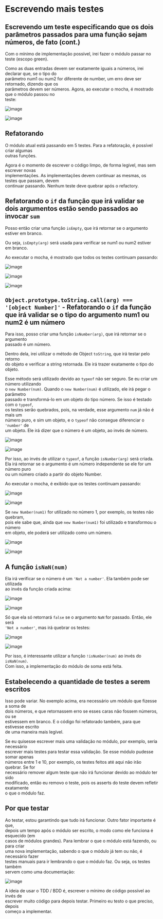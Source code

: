 # Escrevendo mais testes 

## Escrevendo um teste especificando que os dois parâmetros passados para uma função sejam números, de fato (cont.) 
Com o mínimo de implementação possível, irei fazer o módulo passar no teste (escopo green).  

Como as duas entradas devem ser exatamente iguais a números, irei declarar que, se o tipo do  
parâmetro num1 ou num2 for diferente de number, um erro deve ser retornado, dizendo que os  
parâmetros devem ser números. Agora, ao executar o mocha, é mostrado que o módulo passou no  
teste:  

![image](https://user-images.githubusercontent.com/29297788/33516938-09464d5e-d762-11e7-9a23-f00dde33367c.png)

![image](https://user-images.githubusercontent.com/29297788/33516943-123d9f70-d762-11e7-887c-aa98a43afb5f.png)

## Refatorando 
O módulo atual está passando em 5 testes. Para a refatoração, é possível criar algumas  
outras funções.  

Agora é o momento de escrever o código limpo, de forma legível, mas sem escrever novas  
implementações. As implementações devem continuar as mesmas, os testes que passam, devem  
continuar passando. Nenhum teste deve quebrar após o refactory.  

## Refatorando o `if` da função que irá validar se dois argumentos estão sendo passados ao invocar `sum` 
Posso então criar uma função `isEmpty`, que irá retornar se o argumento estiver em branco.  

Ou seja, `isEmpty(arg)` será usada para verificar se num1 ou num2 estiver em branco.  

Ao executar o mocha, é mostrado que todos os testes continuam passando:  

![image](https://user-images.githubusercontent.com/29297788/33516990-dfafc406-d762-11e7-96aa-e1caf721a19e.png)

![image](https://user-images.githubusercontent.com/29297788/33517000-108cf9fe-d763-11e7-8ae3-e23923d0423c.png)

![image](https://user-images.githubusercontent.com/29297788/33517009-3c4e7522-d763-11e7-80b9-8673cc4353c2.png)

## `Object.prototype.toString.call(arg) === '[object Number]'` - Refatorando o `if` da função que irá validar se o tipo do argumento num1 ou num2 é um número  
Para isso, posso criar uma função `isNumber(arg)`, que irá retornar se o argumento  
passado é um número.  

Dentro dela, irei utilizar o método de Object `toString`, que irá testar pelo retorno  
do objeto e verificar a string retornada. Ele irá trazer exatamente o tipo do objeto.  

Esse método será utilizado devido ao `typeof` não ser seguro. Se eu criar um número utilizando  
o `new Number(num)`. Quando o `new Number(num)` é utilizado, ele irá pegar o parâmetro  
passado e transformá-lo em um objeto do tipo número. Se isso é testado com o `typeof`,  
os testes serão quebrados, pois, na verdade, esse argumento `num` já não é mais um  
número puro, e sim um objeto, e o `typeof` não consegue diferenciar o `'number'` de  
um objeto. Ele irá dizer que o número é um objeto, ao invés de número.  

![image](https://user-images.githubusercontent.com/29297788/33517079-be85c800-d764-11e7-8111-b628bf8f0ed1.png)

![image](https://user-images.githubusercontent.com/29297788/33517116-38e16d16-d765-11e7-9c0f-11511af65141.png)

Por isso, ao invés de utilizar o `typeof`, a função `isNumber(arg)` será criada.  
Ela irá retornar se o argumento é um número independente se ele for um número puro  
ou um número criado a partir do objeto Number.  

Ao executar o mocha, é exibido que os testes continuam passando:  

![image](https://user-images.githubusercontent.com/29297788/33517160-38baa932-d766-11e7-8ba2-569f81a30666.png)

![image](https://user-images.githubusercontent.com/29297788/33517164-4850dcc2-d766-11e7-9810-482853b13701.png)

Se `new Number(num1)` for utilizado no número 1, por exemplo, os testes não quebram,  
pois ele sabe que, ainda que `new Number(num1)` foi utilizado e transformou o número  
em objeto, ele poderá ser utilizado como um número.  

![image](https://user-images.githubusercontent.com/29297788/33517174-784660fa-d766-11e7-8d5a-974d84790801.png)

![image](https://user-images.githubusercontent.com/29297788/33517181-910a6762-d766-11e7-8ee7-27729357c732.png)

## A função `isNaN(num)` 
Ela irá verificar se o número é um `'Not a number'`. Ela também pode ser utilizada  
ao invés da função criada acima: 

![image](https://user-images.githubusercontent.com/29297788/33517211-f9e179a6-d766-11e7-935a-1d60a0c89f54.png)

![image](https://user-images.githubusercontent.com/29297788/33517222-433b3b28-d767-11e7-982b-c5dc34a0f847.png)

Só que ela só retornará `false` se o argumento `NaN` for passado. Então, ele será  
`'Not a number'`, mas irá quebrar os testes:  

![image](https://user-images.githubusercontent.com/29297788/33517227-568faa4c-d767-11e7-89e4-7261c70fcc7c.png)

![image](https://user-images.githubusercontent.com/29297788/33517236-7a20899a-d767-11e7-8141-b201d12594b7.png)

Por isso, é interessante utilizar a função `!isNumber(num)` ao invés do `isNaN(num)`.  
Com isso, a implementação do módulo de soma está feita.  

## Estabelecendo a quantidade de testes a serem escritos  
Isso pode variar. No exemplo acima, era necessário um módulo que fizesse a soma de  
dois números, e que retornassem erro se esses caras não fossem números, ou se  
estivessem em branco. E o código foi refatorado também, para que estivesse escrito  
de uma maneira mais legível.  

Se eu quisesse escrever mais uma validação no módulo, por exemplo, seria necessário  
escrever mais testes para testar essa validação. Se esse módulo pudesse somar apenas  
números entre 1 e 10, por exemplo, os testes feitos até aqui não irão quebrar. Se for  
necessário remover algum teste que não irá funcionar devido ao módulo ter sido  
modificado, então eu removo o teste, pois os asserts do teste devem refletir exatamente  
o que o módulo faz.  

## Por que testar 
Ao testar, estou garantindo que tudo irá funcionar. Outro fator importante é que,  
depois um tempo após o módulo ser escrito, o modo como ele funciona é esquecido (em  
casos de módulos grandes). Para lembrar o que o módulo está fazendo, ou para criar  
uma nova implementação, sabendo o que o módulo já tem ou não, é necessário fazer  
testes manuais para ir lembrando o que o módulo faz. Ou seja, os testes também  
servem como uma documentação:  

![image](https://user-images.githubusercontent.com/29297788/33517321-75232b9e-d769-11e7-828a-b4d7b847cf82.png)

A ideia de usar o TDD / BDD é, escrever o mínimo de código possível ao invés de  
escrever muito código para depois testar. Primeiro eu testo o que preciso, depois  
começo a implementar. 

